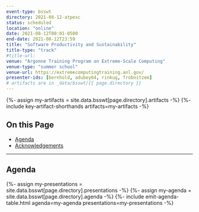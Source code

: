 ```yaml
---
event-type: bsswt
directory: 2021-08-12-atpesc
status: scheduled
location: "online"
date: 2021-08-12T00:01-0500
end-date: 2021-08-12T23:59
title: "Software Productivity and Sustainability"
title-type: "track"
#title-url:
venue: "Argonne Training Program on Extreme-Scale Computing"
venue-type: "summer school"
venue-url: https://extremecomputingtraining.anl.gov/
presenter-ids: [bernhold, adubey64, rinkug, frobnitzem]
# artifacts are in _data/bsswt/{{ page.directory }}
---
```

{%- assign my-artifacts = site.data.bsswt[page.directory].artifacts -%}
{%- include key-artifact-shorthands artifacts=my-artifacts -%}

## On this Page
* [Agenda](#agenda)
* [Acknowledgements](#acknowledgements)

---

## Agenda

{%- assign my-presentations = site.data.bsswt[page.directory].presentations -%}
{%- assign my-agenda = site.data.bsswt[page.directory].agenda -%}
{%- include emit-agenda-table.html agenda=my-agenda presentations=my-presentations -%}
